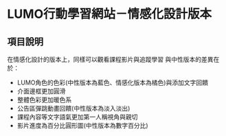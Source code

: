 # LUMO行動學習網站－情感化設計版本

## 項目說明
在情感化設計的版本上，同樣可以觀看課程影片與追蹤學習
與中性版本的差異在於：
- LUMO角色的色彩(中性版本為藍色、情感化版本為橘色)與添加文字回饋
- 介面邊框更加圓滑
- 整體色彩更加暖色系
- 公告區彈跳動畫回饋(中性版本為淡入淡出)
- 課程內容等文字語氣更加第一人稱視角與親切
- 影片進度為百分比圓形圖(中性版本為數字百分比)